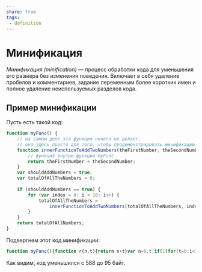 ```yaml
---
share: true
tags:
 - definition
---
```

# Минификация
*Минификация (minification)* — процесс обработки кода для уменьшения его размера без изменения поведения. Включает в себя удаление пробелов и комментариев, задание переменным более коротких имен и полное удаление неиспользуемых разделов кода.
## Пример минификации
Пусть есть такой код:
```js
function myFunc() {
	// на самом деле эта функция ничего не делает,
	// она здесь просто для того, чтобы продемонстрировать минификацию.
	function innerFunctionToAddTwoNumbers(theFirstNumber, theSecondNumber) {
		// функция внутри функции myFunc
		return theFirstNumber + theSecondNumber;
	}
	var shouldAddNumbers = true;
	var totalOfAllTheNumbers = 0;
	
	if (shouldAddNumbers == true) {
		for (var index = 0; i < 10; i++) {
			totalOfAllTheNumbers =
				innerFunctionToAddTwoNumbers(totalOfAllTheNumbers, index);
		}
	}
	return totalOfAllNumbers;
}
```
Подвергнем этот код минификации:
```js
function myFunc(){function r(n,t){return n+t}var n=0,t;if(1)for(t=0;i<10;i++)n=r(n,t);return n}
```
Как видим, код уменьшился с 588 до 95 байт.